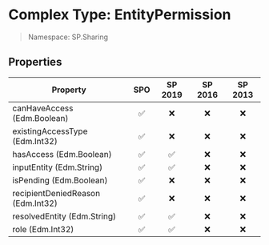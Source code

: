 # Complex Type: EntityPermission

> Namespace: SP.Sharing

## Properties

Property | SPO | SP 2019 | SP 2016 | SP 2013
----------|:---:|:-------:|:-------:|:-------:
canHaveAccess (Edm.Boolean) | ✅ | ❌ | ❌ | ❌
existingAccessType (Edm.Int32) | ✅ | ❌ | ❌ | ❌
hasAccess (Edm.Boolean) | ✅ | ✅ | ❌ | ❌
inputEntity (Edm.String) | ✅ | ✅ | ❌ | ❌
isPending (Edm.Boolean) | ✅ | ❌ | ❌ | ❌
recipientDeniedReason (Edm.Int32) | ✅ | ❌ | ❌ | ❌
resolvedEntity (Edm.String) | ✅ | ✅ | ❌ | ❌
role (Edm.Int32) | ✅ | ✅ | ❌ | ❌
